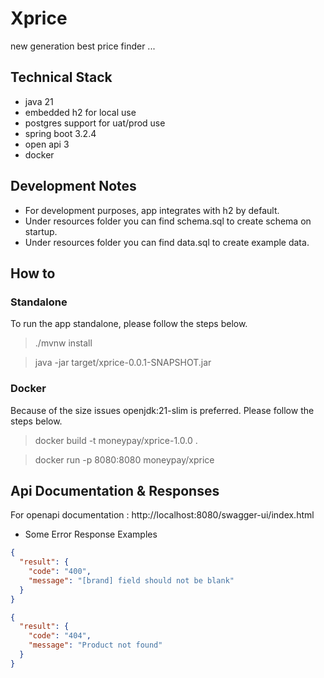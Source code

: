 # Xprice
new generation best price finder ...

## Technical Stack
+ java 21
+ embedded h2 for local use
+ postgres support for uat/prod use
+ spring boot 3.2.4
+ open api 3
+ docker

## Development Notes
+ For development purposes, app integrates with h2 by default. 
+ Under resources folder you can find schema.sql to create schema on startup.
+ Under resources folder you can find data.sql to create example data.

## How to
### Standalone
To run the app standalone, please follow the steps below.
>./mvnw install

>java -jar target/xprice-0.0.1-SNAPSHOT.jar

### Docker
Because of the size issues openjdk:21-slim is preferred. Please follow the steps below.

>docker build -t moneypay/xprice-1.0.0 .

>docker run -p 8080:8080 moneypay/xprice

## Api Documentation & Responses
For openapi documentation :  http://localhost:8080/swagger-ui/index.html

+ Some Error Response Examples
```json
{
  "result": {
    "code": "400",
    "message": "[brand] field should not be blank"
  }
}
```
```json
{
  "result": {
    "code": "404",
    "message": "Product not found"
  }
}
```
